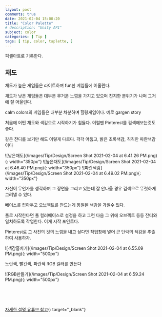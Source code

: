 ```yaml
---
layout: post
comments: true
date: 2021-02-04 15:00:20
title: "Color Palette"
# description: "Unity API"
subject: color
categories: [ Tip ]
tags: [ tip, color, taplette, ]
---
```


픽셀아트로 기록한다.

## 채도

채도가 높은 게임들은 라이트하며 fun한 게임들에 어울린다.

채도가 낮은 게임들은 대부분 무거운 느낌을 가지고 있으며 진지한 분위기가 나며 그거에 잘 어울린다.

calm colors의 게임들은 대부분 차분하며 힐링게임이다. 예로 gargen story

처음에 어떤 채도와 색감으로 시작하기가 힘들다. 이럴땐 Pinterest를 검색해보는것도 좋다.

같은 잔디를 보기만 해도 이렇게 다르다. 각각 어둡고, 밝은 초록색감, 칙칙한 파란색감이다 

![낮은채도](/images/Tip/Design/Screen Shot 2021-02-04 at 6.41.26 PM.png){: width="350px"}
![높은채도](/images/Tip/Design/Screen Shot 2021-02-04 at 6.46.40 PM.png){: width="350px"}
![파란색감](/images/Tip/Design/Screen Shot 2021-02-04 at 6.49.02 PM.png){: width="350px"}

자신이 무언가를 생각하며 그 장면을 그리고 있는데 잘 안나올 경우 검색으로 뚜렷하게 그려낼 수 있다.


베이스를 잡아두고 오브젝트를 만드는게 통일된 색감을 가질수 있다.

풀로 시작한다면 풀 컬러베이스로 설정을 하고 그런 다음 그 위에 오브젝트 등등 잔디와 일치하도록 작업한다. 이게 시작 포인트다.

Pinterest로 그 사진의 것의 느낌을 내고 싶다면 작업창에 넣어 큰 단락의 색감을 추출하여 사용하자.

![색감훔치기](/images/Tip/Design/Screen Shot 2021-02-04 at 6.55.09 PM.png){: width="500px"}


노란색, 빨간색, 파란색 RGB 컬러를 만든다

![RGB만들기](/images/Tip/Design/Screen Shot 2021-02-04 at 6.59.24 PM.png){: width="500px"}

<br>
<br>
<br>

[자세한 설명 유튜브 참고](https://youtu.be/BVBiUnBUB8c){: target="_blank"}




<!-- [공식 레퍼런스](https://docs.unity3d.com/ScriptReference/GameObject-activeSelf.html){:target="_blank"} -->
